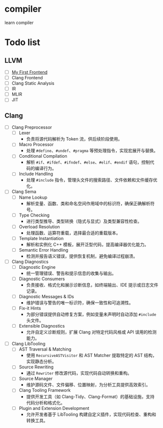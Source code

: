 # compiler
learn compiler

# Todo list

## LLVM

- [ ] [My First Frontend](https://llvm.org/docs/tutorial/MyFirstLanguageFrontend/index.html)
- [ ] Clang Frontend
- [ ] Clang Static Analysis
- [ ] IR
- [ ] MLIR
- [ ] JIT

## Clang

- [ ] Clang Preprocessor
    - [ ] Lexer
        - 负责将源代码解析为 Token 流，供后续阶段使用。
    - [ ] Macro Processor
        - 处理 `#define`、`#undef`、`#pragma` 等预处理指令，实现宏展开与替换。
    - [ ] Conditional Compilation
        - 解析 `#if`、`#ifdef`、`#ifndef`、`#else`、`#elif`、`#endif` 语句，控制代码的编译行为。
    - [ ] Include Handling
        - 处理 `#include` 指令，管理头文件的搜索路径、文件依赖和文件缓存优化。

- [ ] Clang Sema
    - [ ] Name Lookup
        - 解析变量、函数、类和命名空间作用域中的标识符，确保正确解析符号。
    - [ ] Type Checking
        - 进行类型推导、类型转换（隐式与显式）及类型兼容性检查。
    - [ ] Overload Resolution
        - 处理函数、运算符重载，选择最合适的重载版本。
    - [ ] Template Instantiation
        - 解析和实例化 C++ 模板，展开泛型代码，提高编译器优化能力。
    - [ ] Semantic Error Handling
        - 检测并报告语义错误，提供恢复机制，避免编译过程崩溃。

- [ ] Clang Diagnostics
    - [ ] Diagnostic Engine
        - 统一管理错误、警告和提示信息的收集与输出。
    - [ ] Diagnostic Consumers
        - 负责接收、格式化和展示诊断信息，如终端输出、IDE 提示或日志文件记录。
    - [ ] Diagnostic Messages & IDs
        - 维护错误与警告的唯一标识符，确保一致性和可追溯性。
    - [ ] Fix-it Hints
        - 为部分错误提供自动修复方案，例如变量未声明时自动添加 `#include` 头文件。
    - [ ] Extensible Diagnostics
        - 允许自定义诊断规则，扩展 Clang 对特定代码风格或 API 误用的检测能力。

- [ ] Clang LibTooling
    - [ ] AST Traversal & Matching
        - 使用 `RecursiveASTVisitor` 和 AST Matcher 提取特定的 AST 结构，实现静态分析。
    - [ ] Source Rewriting
        - 通过 `Rewriter` 修改源代码，实现代码自动转换和重构。
    - [ ] Source Manager
        - 维护源码文件、文件偏移、位置映射，为分析工具提供高效索引。
    - [ ] Clang Tooling Framework
        - 提供开发工具（如 Clang-Tidy、Clang-Format）的基础设施，支持代码分析和格式化。
    - [ ] Plugin and Extension Development
        - 允许开发者基于 LibTooling 构建自定义插件，实现代码检查、重构和转换工具。
